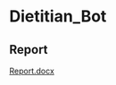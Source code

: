 # Dietitian_Bot

## Report

[Report.docx](https://github.com/Umeshpalivela/Dietitian_Bot/files/8501982/Report.docx)
